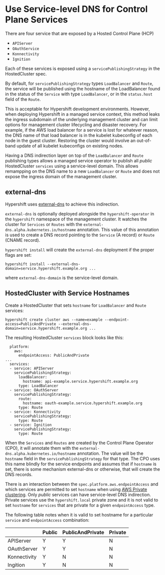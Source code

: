 # Use Service-level DNS for Control Plane Services

There are four service that are exposed by a Hosted Control Plane (HCP)

* `APIServer`
* `OAuthService`
* `Konnectivity`
* `Ignition`

Each of these services is exposed using a `servicePublishingStrategy` in the HostedCluster spec.

By default, for `servicePublishingStrategy` types `LoadBalancer` and `Route`, the service will be published using the hostname of the LoadBalancer found in the status of the `Service` with type `LoadBalancer`, or in the `status.host` field of the `Route`.

This is acceptable for Hypershift development environments.  However, when deploying Hypershift in a managed service context, this method leaks the ingress subdomain of the underlying management cluster and can limit options for management cluster lifecycling and disaster recovery.  For example, if the AWS load balancer for a service is lost for whatever reason, the DNS name of that load balancer is in the kubelet kubeconfig of each node in the guest cluster.  Restoring the cluster would involve an out-of-band update of all kubelet kubeconfigs on existing nodes.

Having a DNS indirection layer on top of the `LoadBalancer` and `Route` publishing types allows a managed service operator to publish all _public_ HostedCluster `services` using a service-level domain.  This allows remampping on the DNS name to a new `LoadBalancer` or `Route` and does not expose the ingress domain of the management cluster.

## external-dns

Hypershift uses [external-dns](https://github.com/openshift/external-dns) to achieve this indirection.

`external-dns` is optionally deployed alongside the `hypershift-operator` in the `hypershift` namespace of the management cluster. It watches the cluster for `Services` or `Routes` with the `external-dns.alpha.kubernetes.io/hostname` annotation.  This value of this annotation is used to create a DNS record pointing to the `Service` (A record) or `Route` (CNAME record).

`hypershift install` will create the `external-dns` deployment if the proper flags are set:

```
hypershift install --external-dns-domain=service.hypershift.example.org ...
```

where `external-dns-domain` is the service-level domain.

## HostedCluster with Service Hostnames

Create a HostedCluster that sets `hostname` for `LoadBalancer` and `Route` services:

```
hypershift create cluster aws --name=example --endpoint-access=PublicAndPrivate --external-dns-domain=service.hypershift.example.org ...
```

The resulting HostedCluster `services` block looks like this:

```
  platform:
    aws:
      endpointAccess: PublicAndPrivate
...
  services:
  - service: APIServer
    servicePublishingStrategy:
      loadBalancer:
        hostname: api-example.service.hypershift.example.org
      type: LoadBalancer
  - service: OAuthServer
    servicePublishingStrategy:
      route:
        hostname: oauth-example.service.hypershift.example.org
      type: Route
  - service: Konnectivity
    servicePublishingStrategy:
      type: Route
  - service: Ignition
    servicePublishingStrategy:
      type: Route
```

When the `Services` and `Routes` are created by the Control Plane Operator (CPO), it will annotate them with the `external-dns.alpha.kubernetes.io/hostname` annotation. The value will be the `hostname` field in the `servicePublishingStrategy` for that type.  The CPO uses this name blindly for the service endpoints and assumes that if `hostname` is set, there is some mechanism external-dns or otherwise, that will create the DNS records.

There is an interaction between the `spec.platform.aws.endpointAccess` and which services are permitted to set `hostname` when using [AWS Private clustering](aws/deploy-aws-private-clusters.md).  Only *public* services can have service-level DNS indirection.  Private services use the `hypershift.local` private zone and it is not valid to set `hostname` for `services` that are private for a given `endpointAccess` type.

The following table notes when it is valid to set hostname for a particular `service` and `endpointAccess` combination:

|              | Public | PublicAndPrivate | Private |
|--------------|--------|------------------|---------|
| APIServer    | Y      | Y                | N       |
| OAuthServer  | Y      | Y                | N       |
| Konnectivity | Y      | N                | N       |
| Ingition     | Y      | N                | N       |
